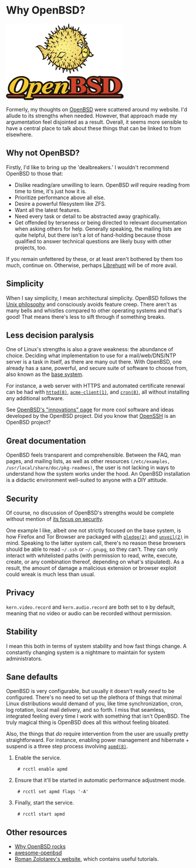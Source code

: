 # Why OpenBSD?

[![The OpenBSD logo with the mascot, Puffy the pufferfish, above it.](/images/openbsd-logo.png "Puffy is one of my favorite mascots.")](/images/openbsd-logo.png)

Formerly, my thoughts on [OpenBSD](https://www.openbsd.org/) were
scattered around my website. I'd allude to its strengths when needed.
However, that approach made my argumentation feel disjointed as a
result. Overall, it seems more sensible to have a central place to talk
about these things that can be linked to from elsewhere.

## Why not OpenBSD?

Firstly, I'd like to bring up the 'dealbreakers.' I wouldn't recommend OpenBSD to those that:

- Dislike reading/are unwilling to learn. OpenBSD *will* require reading
  from time to time, it's just how it is.
- Prioritize performance above all else.
- Desire a powerful filesystem like ZFS.
- Want all the latest features.
- Need every task or detail to be abstracted away graphically.
- Get offended by terseness or being directed to relevant
  documentation when asking others for help. Generally speaking, the mailing lists
  are quite helpful, but there isn't a lot of hand-holding because
  those qualified to answer technical questions are likely busy with
  other projects, too.

If you remain unfettered by these, or at least aren't bothered by them
too much, continue on. Otherwise, perhaps
[Librehunt](https://librehunt.org/) will be of more avail.

## Simplicity

When I say simplicity, I mean architectural simplicity. OpenBSD follows
the [Unix
philosophy](https://web.mit.edu/6.055/old/S2009/notes/unix.pdf) and
consciously avoids feature creep. There aren't as many bells and
whistles compared to other operating systems and that's good! That means
there's less to sift through if something breaks.

## Less decision paralysis

One of Linux's strengths is also a grave weakness: the abundance of
choice. Deciding what implementation to use for a mail/web/DNS/NTP
server is a task in itself, as there are many out there. With OpenBSD,
one already has a sane, powerful, and secure suite of software to choose
from, also known as the [base
system](https://why-openbsd.rocks/fact/base-system-concept/).

For instance, a web server with HTTPS and automated certificate renewal
can be had with [`httpd(8)`](https://man.openbsd.org/httpd),
[`acme-client(1)`](https://man.openbsd.org/acme-client), and
[`cron(8)`](https://man.openbsd.org/cron), all without installing any
additional software.

See [OpenBSD's "innovations"
page](https://www.openbsd.org/innovations.html) for more cool software
and ideas developed by the OpenBSD project. Did you know that
[OpenSSH](https://www.openssh.com/) is an OpenBSD project?

## Great documentation

OpenBSD feels transparent and comprehensible. Between the FAQ, man
pages, and mailing lists, as well as other resources `(/etc/examples,
/usr/local/share/doc/pkg-readmes)`, the user is not lacking in ways to
understand how the system works under the hood. An OpenBSD installation
is a didactic environment well-suited to anyone with a DIY attitude.

## Security

Of course, no discussion of OpenBSD's strengths would be complete
without mention of [its focus on
security](https://www.openbsd.org/security.html).

One example I like, albeit one not strictly focused on the base system,
is how Firefox and Tor Browser are packaged with
[`pledge(2)`](https://man.openbsd.org/pledge) and
[`unveil(2)`](https://man.openbsd.org/unveil) in mind. Speaking to the
latter system call, there's no reason these browsers should be able to
read `~/.ssh` or `~/.gnupg`, so they can't. They can only interact with
whitelisted paths (with permission to read, write, execute, create, or
any combination thereof, depending on what's stipulated). As a result,
the amount of damage a malicious extension or browser exploit could
wreak is much less than usual.

## Privacy

`kern.video.record` and `kern.audio.record` are both set to `0` by
default, meaning that no video or audio can be recorded without
permission.

## Stability

I mean this both in terms of system stability and how fast things
change. A constantly changing system is a nightmare to maintain for
system administrators.

## Sane defaults

OpenBSD is very configurable, but usually it doesn't really *need* to be
configured. There's no need to set up the plethora of things that
minimal Linux distributions would demand of you, like time
synchronization, cron, log rotation, local mail delivery, and so forth.
I miss that seamless, integrated feeling every time I work with
something that isn't OpenBSD. The truly magical thing is OpenBSD does
all this without feeling bloated.

Also, the things that *do* require intervention from the user are
usually pretty straightforward. For instance, enabling power management
and hibernate + suspend is a three step process involving
[`apmd(8)`](https://man.openbsd.org/apmd).

1. Enable the service.

        # rcctl enable apmd

1. Ensure that it'll be started in automatic performance adjustment mode.

        # rcctl set apmd flags '-A'

1. Finally, start the service.

        # rcctl start apmd

## Other resources

- [Why OpenBSD rocks](https://why-openbsd.rocks/fact/)
- [awesome-openbsd](https://github.com/ligurio/awesome-openbsd)
- [Roman Zolotarev's website](https://rgz.ee/), which contains useful
  tutorials.

